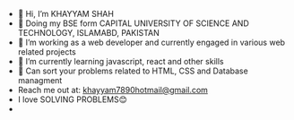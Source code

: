 - 👋 Hi, I’m KHAYYAM SHAH
- 🏫 Doing my BSE form CAPITAL UNIVERSITY OF SCIENCE AND TECHNOLOGY, ISLAMABD, PAKISTAN
- 👀 I’m working as a web developer and currently engaged in various web related projects
- 🌱 I’m currently learning javascript, react and other skills
- 📝 Can sort your problems related to HTML, CSS and Database managment
- Reach me out at: khayyam7890hotmail@gmail.com
- I love SOLVING PROBLEMS😊
- 

<!---
KHAYYAM-SHAH/KHAYYAM-SHAH is a ✨ special ✨ repository because its `README.md` (this file) appears on your GitHub profile.
You can click the Preview link to take a look at your changes.
--->
